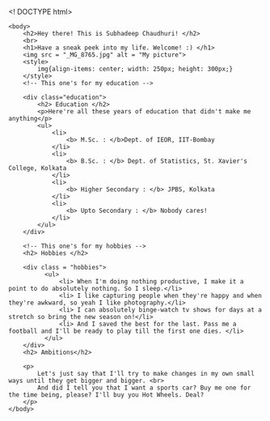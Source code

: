 <! DOCTYPE html>
<html>
    <style>
        .content {
          margin-left: auto;
          margin-right: auto;
        }
    </style>
    <head>
        <title>
            About Me
        </title>
    </head>

    <body>
        <h2>Hey there! This is Subhadeep Chaudhuri! </h2>
        <br>
        <h1>Have a sneak peek into my life. Welcome! :) </h1> 
        <img src = "_MG_8765.jpg" alt = "My picture"> 
        <style>
            img{align-items: center; width: 250px; height: 300px;}
        </style>
        <!-- This one's for my education -->

        <div class="education">
            <h2> Education </h2>
            <p>Here're all these years of education that didn't make me anything</p>
            <ul>
                <li>
                    <b> M.Sc. : </b>Dept. of IEOR, IIT-Bombay
                </li>
                <li>   
                    <b> B.Sc. : </b> Dept. of Statistics, St. Xavier's College, Kolkata
                </li>
                <li>
                    <b> Higher Secondary : </b> JPBS, Kolkata
                </li>
                <li>
                    <b> Upto Secondary : </b> Nobody cares!
                </li>
            </ul>
        </div>

        <!-- This one's for my hobbies -->
        <h2> Hobbies </h2>

        <div class = "hobbies">
              <ul>
                  <li> When I'm doing nothing productive, I make it a point to do absolutely nothing. So I sleep.</li>
                  <li> I like capturing people when they're happy and when they're awkward, so yeah I like photography.</li>
                  <li> I can absolutely binge-watch tv shows for days at a stretch so bring the new season on!</li>
                  <li> And I saved the best for the last. Pass me a football and I'll be ready to play till the first one dies. </li>
              </ul>  
        </div>
        <h2> Ambitions</h2>

        <p>
            Let's just say that I'll try to make changes in my own small ways until they get bigger and bigger. <br>
            And did I tell you that I want a sports car? Buy me one for the time being, please? I'll buy you Hot Wheels. Deal?
        </p>
    </body>

</html>
